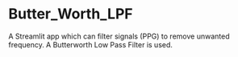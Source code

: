 # Butter_Worth_LPF
A Streamlit app which can filter signals (PPG) to remove unwanted frequency. A Butterworth Low Pass Filter is used.
